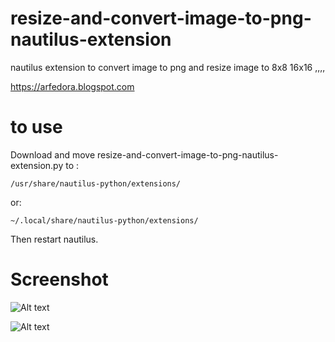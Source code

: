 # resize-and-convert-image-to-png-nautilus-extension
nautilus extension to convert image to png and resize image to 8x8 16x16 ,,,,

https://arfedora.blogspot.com

# to use

Download and move  resize-and-convert-image-to-png-nautilus-extension.py to :

    /usr/share/nautilus-python/extensions/
    
or:

    ~/.local/share/nautilus-python/extensions/


Then restart nautilus.


# Screenshot

![Alt text](https://raw.githubusercontent.com/yucefsourani/resize-and-convert-image-to-png-nautilus-extension/main/Screenshot1.png "Screenshot")

![Alt text](https://raw.githubusercontent.com/yucefsourani/resize-and-convert-image-to-png-nautilus-extension/main/Screenshot2.png "Screenshot")
